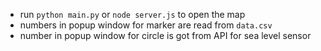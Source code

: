 - run `python main.py` or `node server.js` to open the map
- numbers in popup window for marker are read from `data.csv`
- number in popup window for circle is got from API for sea level sensor
